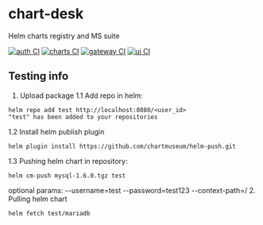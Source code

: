 # chart-desk
Helm charts registry and MS suite

[![auth CI](https://github.com/leafchild0/chart-desk/actions/workflows/auth.yml/badge.svg)](https://github.com/leafchild0/chart-desk/actions/workflows/auth.yml)
[![charts CI](https://github.com/leafchild0/chart-desk/actions/workflows/charts.yml/badge.svg)](https://github.com/leafchild0/chart-desk/actions/workflows/charts.yml)
[![gateway CI](https://github.com/leafchild0/chart-desk/actions/workflows/gateway.yml/badge.svg)](https://github.com/leafchild0/chart-desk/actions/workflows/gateway.yml)
[![ui CI](https://github.com/leafchild0/chart-desk/actions/workflows/ui.yml/badge.svg)](https://github.com/leafchild0/chart-desk/actions/workflows/ui.yml)

## Testing info
1. Upload package
1.1 Add repo in helm:
```
helm repo add test http://localhost:8080/<user_id>
"test" has been added to your repositories
```
1.2 Install helm publish plugin
```
helm plugin install https://github.com/chartmuseum/helm-push.git
```
1.3 Pushing helm chart in repository:
```
helm cm-push mysql-1.6.0.tgz test
```
optional params:
--username=test
--password=test123
--context-path=/<account>
2. Pulling helm chart
```
helm fetch test/mariadb
```
